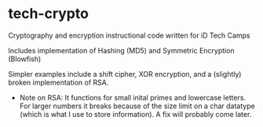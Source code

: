 # tech-crypto
Cryptography and encryption instructional code written for iD Tech Camps

Includes implementation of Hashing (MD5) and Symmetric Encryption (Blowfish)

Simpler examples include a shift cipher, XOR encryption, and a (slightly) broken implementation of RSA.
- Note on RSA: It functions for small inital primes and lowercase letters. For larger numbers it breaks because of the size limit on a char datatype (which is what I use to store information). A fix will probably come later.
